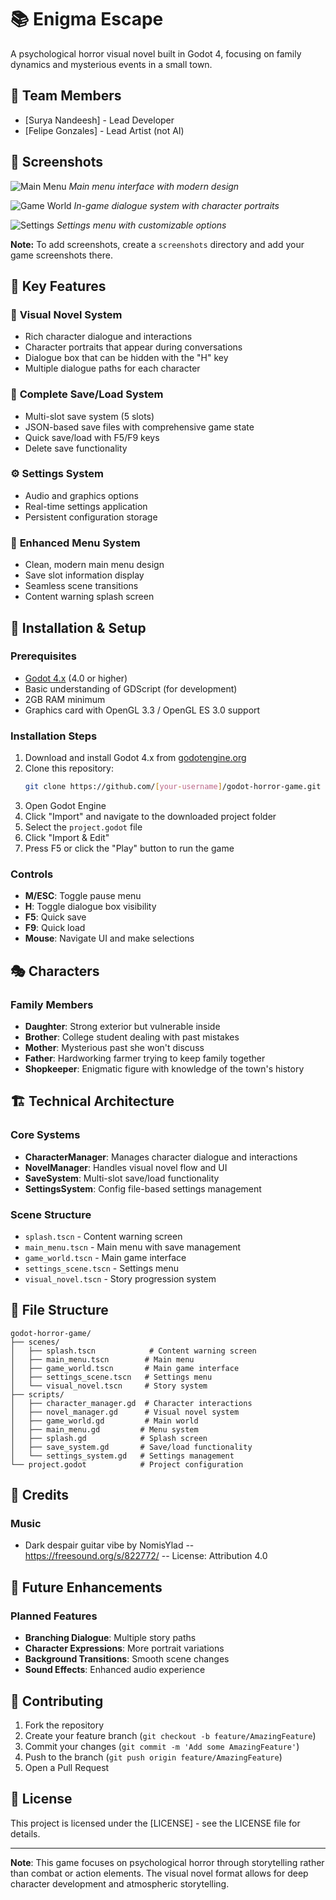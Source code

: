 # 📚 Enigma Escape

A psychological horror visual novel built in Godot 4, focusing on family dynamics and mysterious events in a small town.

## 👥 **Team Members**
- [Surya Nandeesh] - Lead Developer
- [Felipe Gonzales] - Lead Artist (not AI)

## 📸 **Screenshots**
![Main Menu](screenshots/main_menu.png)
*Main menu interface with modern design*

![Game World](screenshots/game_world.png)
*In-game dialogue system with character portraits*

![Settings](screenshots/settings.png)
*Settings menu with customizable options*

**Note:** To add screenshots, create a `screenshots` directory and add your game screenshots there.

## 🌟 **Key Features**

### 📖 **Visual Novel System**
- Rich character dialogue and interactions
- Character portraits that appear during conversations
- Dialogue box that can be hidden with the "H" key
- Multiple dialogue paths for each character

### 💾 **Complete Save/Load System**
- Multi-slot save system (5 slots)
- JSON-based save files with comprehensive game state
- Quick save/load with F5/F9 keys
- Delete save functionality

### ⚙️ **Settings System**
- Audio and graphics options
- Real-time settings application
- Persistent configuration storage

### 🎯 **Enhanced Menu System**
- Clean, modern main menu design
- Save slot information display
- Seamless scene transitions
- Content warning splash screen

## 🚀 **Installation & Setup**

### **Prerequisites**
- [Godot 4.x](https://godotengine.org/download) (4.0 or higher)
- Basic understanding of GDScript (for development)
- 2GB RAM minimum
- Graphics card with OpenGL 3.3 / OpenGL ES 3.0 support

### **Installation Steps**
1. Download and install Godot 4.x from [godotengine.org](https://godotengine.org/download)
2. Clone this repository:
   ```bash
   git clone https://github.com/[your-username]/godot-horror-game.git
   ```
3. Open Godot Engine
4. Click "Import" and navigate to the downloaded project folder
5. Select the `project.godot` file
6. Click "Import & Edit"
7. Press F5 or click the "Play" button to run the game

### **Controls**
- **M/ESC**: Toggle pause menu
- **H**: Toggle dialogue box visibility
- **F5**: Quick save
- **F9**: Quick load
- **Mouse**: Navigate UI and make selections

## 🎭 **Characters**

### **Family Members**
- **Daughter**: Strong exterior but vulnerable inside
- **Brother**: College student dealing with past mistakes
- **Mother**: Mysterious past she won't discuss
- **Father**: Hardworking farmer trying to keep family together
- **Shopkeeper**: Enigmatic figure with knowledge of the town's history

## 🏗️ **Technical Architecture**

### **Core Systems**
- **CharacterManager**: Manages character dialogue and interactions
- **NovelManager**: Handles visual novel flow and UI
- **SaveSystem**: Multi-slot save/load functionality
- **SettingsSystem**: Config file-based settings management

### **Scene Structure**
- `splash.tscn` - Content warning screen
- `main_menu.tscn` - Main menu with save management
- `game_world.tscn` - Main game interface
- `settings_scene.tscn` - Settings menu
- `visual_novel.tscn` - Story progression system

## 📁 **File Structure**

```
godot-horror-game/
├── scenes/
│   ├── splash.tscn            # Content warning screen
│   ├── main_menu.tscn        # Main menu
│   ├── game_world.tscn       # Main game interface
│   ├── settings_scene.tscn   # Settings menu
│   └── visual_novel.tscn     # Story system
├── scripts/
│   ├── character_manager.gd  # Character interactions
│   ├── novel_manager.gd      # Visual novel system
│   ├── game_world.gd         # Main world
│   ├── main_menu.gd         # Menu system
│   ├── splash.gd            # Splash screen
│   ├── save_system.gd       # Save/load functionality
│   └── settings_system.gd   # Settings management
└── project.godot            # Project configuration
```

## 🎵 **Credits**

### **Music**
- Dark despair guitar vibe by NomisYlad -- https://freesound.org/s/822772/ -- License: Attribution 4.0

## 🔮 **Future Enhancements**

### **Planned Features**
- **Branching Dialogue**: Multiple story paths
- **Character Expressions**: More portrait variations
- **Background Transitions**: Smooth scene changes
- **Sound Effects**: Enhanced audio experience

## 📝 **Contributing**
1. Fork the repository
2. Create your feature branch (`git checkout -b feature/AmazingFeature`)
3. Commit your changes (`git commit -m 'Add some AmazingFeature'`)
4. Push to the branch (`git push origin feature/AmazingFeature`)
5. Open a Pull Request

## 📄 **License**
This project is licensed under the [LICENSE] - see the LICENSE file for details.

---

**Note**: This game focuses on psychological horror through storytelling rather than combat or action elements. The visual novel format allows for deep character development and atmospheric storytelling.
